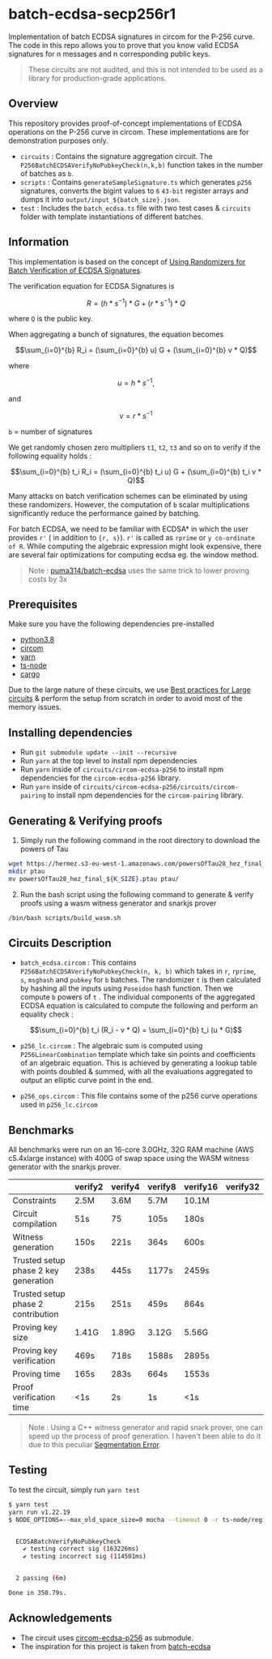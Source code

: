 # batch-ecdsa-secp256r1

Implementation of batch ECDSA signatures in circom for the P-256 curve. The code in this repo allows you to prove that you know valid ECDSA signatures for n messages and n corresponding public keys.

> These circuits are not audited, and this is not intended to be used as a library for production-grade applications.

## Overview

This repository provides proof-of-concept implementations of ECDSA operations on the P-256 curve in circom. These implementations are for demonstration purposes only. 

- `circuits` : Contains the signature aggregation circuit. The `P256BatchECDSAVerifyNoPubkeyCheck(n,k,b)` function takes in the number of batches as `b`. 
- `scripts` : Contains `generateSampleSignature.ts` which generates `p256` signatures, converts the bigint values to `6` `43-bit` register arrays and dumps it into `output/input_${batch_size}.json`.
- `test` : Includes the `batch_ecdsa.ts` file with two test cases & `circuits` folder with template instantiations of different batches.

## Information 

This implementation is based on the concept of [Using Randomizers for Batch Verification of ECDSA Signatures](https://eprint.iacr.org/2012/582.pdf). 

The verification equation for ECDSA Signatures is 
```math
R = ( h * s^{-1}) * G + ( r * s^{-1}) * Q
```
where `Q` is the public key.

When aggregating a bunch of signatures, the equation becomes
```math
\sum_{i=0}^{b} R_i = (\sum_{i=0}^{b} u) G + (\sum_{i=0}^{b} v * Q)
```
where
```math
u = h * s^{-1},
```
and 
```math
v = r * s^{-1}
```
`b` = number of signatures

We get randomly chosen zero multipliers `t1`, `t2`, `t3` and so on to verify if the following equality holds :

```math
\sum_{i=0}^{b} t_i R_i = (\sum_{i=0}^{b} t_i u) G + (\sum_{i=0}^{b} t_i v * Q)
```

Many attacks on batch verification schemes can be eliminated by using these randomizers. However, the computation of `b` scalar multiplications significantly reduce the performance gained by batching.

For batch ECDSA, we need to be familiar with ECDSA* in which the user provides `r'` ( in addition to `{r, s}`). `r'` is called as `rprime` or `y co-ordinate of R`. While computing the algebraic expression might look expensive, there are several fair optimizations for computing ecdsa eg. the window method. 

> Note : [puma314/batch-ecdsa](https://github.com/puma314/batch-ecdsa) uses the same trick to lower proving costs by 3x

## Prerequisites

Make sure you have the following dependencies pre-installed

- [python3.8](https://tech.sadaalomma.com/ubuntu/how-to-downgrade-python-3-10-to-3-8-ubuntu/)
- [circom](https://docs.circom.io/getting-started/installation/)
- [yarn](https://classic.yarnpkg.com/lang/en/docs/install/#windows-stable)
- [ts-node](https://www.npmjs.com/package/ts-node#installation)
- [cargo](https://doc.rust-lang.org/cargo/getting-started/installation.html)

Due to the large nature of these circuits, we use [Best practices for Large circuits](https://hackmd.io/@yisun/BkT0RS87q#Setup-from-scratch) & perform the setup from scratch in order to avoid most of the memory issues. 

## Installing dependencies

- Run `git submodule update --init --recursive`
- Run `yarn` at the top level to install npm dependencies
- Run `yarn` inside of `circuits/circom-ecdsa-p256` to install npm dependencies for the `circom-ecdsa-p256` library.
- Run `yarn` inside of `circuits/circom-ecdsa-p256/circuits/circom-pairing` to install npm dependencies for the `circom-pairing` library.

## Generating & Verifying proofs

1. Simply run the following command in the root directory to download the powers of Tau

```bash 
wget https://hermez.s3-eu-west-1.amazonaws.com/powersOfTau28_hez_final_${K_SIZE}.ptau
mkdir ptau
mv powersOfTau28_hez_final_${K_SIZE}.ptau ptau/
```

2. Run the bash script using the following command to generate & verify proofs using a wasm witness generator and snarkjs prover

```bash
/bin/bash scripts/build_wasm.sh
```

## Circuits Description

- `batch_ecdsa.circom` : This contains `P256BatchECDSAVerifyNoPubkeyCheck(n, k, b)` which takes in `r`, `rprime`, `s`, `msghash` and `pubkey` for `b` batches. The randomizer `t` is then calculated by hashing all the inputs using `Poseidon` hash function. Then we compute `b` powers of `t` . The individual components of the aggregated ECDSA equation is calculated to compute the following and perform an equality check :
```math
\sum_{i=0}^{b} t_i (R_i - v * Q)  =  \sum_{i=0}^{b} t_i (u * G)
```

- `p256_lc.circom` : The algebraic sum is computed using `P256LinearCombination` template which take sin points and coefficients of an algebraic equation. This is achieved by generating a lookup table with points doubled & summed, with all the evaluations aggregated to output an elliptic curve point in the end.

- `p256_ops.circom` : This file contains some of the p256 curve operations used in `p256_lc.circom`


## Benchmarks

All benchmarks were run on an 16-core 3.0GHz, 32G RAM machine (AWS c5.4xlarge instance) with 400G of swap space using the WASM witness generator with the snarkjs prover.

|                                      | verify2 | verify4 | verify8 | verify16  | verify32 |
| ------------------------------------ | ------- | ------- | ------- | --------- | -------- |
| Constraints                          | 2.5M    | 3.6M    | 5.7M    | 10.1M     |
| Circuit compilation                  | 51s     | 75      | 105s    | 180s      |
| Witness generation                   | 150s    | 221s    | 364s    | 600s      |
| Trusted setup phase 2 key generation | 238s    | 445s    | 1177s   | 2459s     |
| Trusted setup phase 2 contribution   | 215s    | 251s    | 459s    | 864s      |
| Proving key size                     | 1.41G   | 1.89G   | 3.12G   | 5.56G     |
| Proving key verification             | 469s    | 718s    | 1588s   | 2895s     |
| Proving time                         | 165s    | 283s    | 664s    | 1553s     |
| Proof verification time              | <1s     | 2s      | 1s      | <1s       | 

> Note : Using a C++ witness generator and rapid snark prover, one can speed up the process of proof generation. I haven't been able to do it due to this peculiar [Segmentation Error](https://github.com/iden3/circom/issues/127).

## Testing

To test the circuit, simply run ``yarn test``

```bash
$ yarn test
yarn run v1.22.19
$ NODE_OPTIONS=--max_old_space_size=0 mocha --timeout 0 -r ts-node/register 'test/**/*.ts'


  ECDSABatchVerifyNoPubkeyCheck
    ✔ testing correct sig (163226ms)
    ✔ testing incorrect sig (114501ms)


  2 passing (6m)

Done in 350.79s.
```

## Acknowledgements

- The circuit uses [circom-ecdsa-p256](https://github.com/privacy-scaling-explorations/circom-ecdsa-p256) as submodule.
- The inspiration for this project is taken from [batch-ecdsa](https://github.com/puma314/batch-ecdsa)
